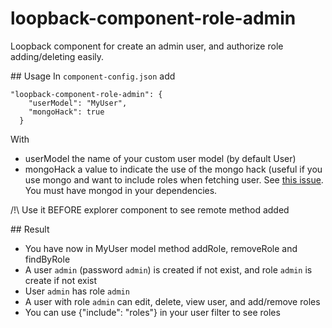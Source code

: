 # loopback-component-role-admin
Loopback component for create an admin user, and authorize role adding/deleting easily.

## Usage
In `component-config.json` add
```
"loopback-component-role-admin": {
    "userModel": "MyUser",
    "mongoHack": true
  }
```
With
* userModel the name of your custom user model (by default User)
* mongoHack a value to indicate the use of the mongo hack (useful if you use mongo and want to include roles when fetching user. See [this issue](https://github.com/strongloop/loopback/issues/1441). You must have mongod in your dependencies.


/!\ Use it BEFORE explorer component to see remote method added

## Result

* You have now in MyUser model method addRole, removeRole and findByRole
* A user `admin` (password `admin`) is created if not exist, and role `admin` is create if not exist
* User `admin` has role `admin`
* A user with role `admin` can edit, delete, view user, and add/remove roles
* You can use {"include": "roles"} in your user filter to see roles
